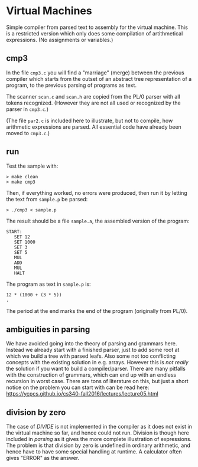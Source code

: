 # Virtual Machines

Simple compiler from parsed text to assembly for the virtual machine.
This is a restricted version which only does some compilation of artithmetical expressions.
(No assignments or variables.)


## cmp3

In the file `cmp3.c` you will find a "marriage" (merge) between the previous compiler which starts from the outset of an
abstract tree representation of a program, to the previous parsing of programs as text.

The scanner `scan.c` and `scan.h` are copied from the PL/0 parser with all tokens recognized. (However they are not
all used or recognized by the parser in `cmp3.c`.)

(The file `par2.c` is included here to illustrate, but not to compile, how arithmetic expressions are parsed. All essential code
have already been moved to `cmp3.c`.)

## run

Test the sample with:

```
> make clean
> make cmp3
```

Then, if everything worked, no errors were produced, then run it by letting the text from `sample.p` be parsed:

```
> ./cmp3 < sample.p
```

The result should be a file `sample.a`, the assembled version of the program:

```
START:
   SET 12
   SET 1000
   SET 3
   SET 5
   MUL
   ADD
   MUL
   HALT
```

The program as text in `sample.p` is:

```
12 * (1000 + (3 * 5))
.
```

The period at the end marks the end of the program (originally from PL/0).


## ambiguities in parsing

We have avoided going into the theory of parsing and grammars here. Instead we already start with a finished parser,
just to add some root at which we build a tree with parsed leafs. Also some not too conflicting concepts with the
existing solution in e.g. arrays. However this is *not really* the solution if you want to build a compiler/parser.
There are many pitfalls with the construction of grammars, which can end up with an endless recursion in
worst case. There are tons of literature on this, but just a short notice on the problem you can start with can be read here:
https://ycpcs.github.io/cs340-fall2016/lectures/lecture05.html



## division by zero

The case of *DIVIDE* is not implemented in the compiler as it does not exist in the virtual machine so far, and hence could not run.
Division is though here included in *parsing* as it gives the more complete illustration of expressions. The problem is that division
by zero is undefined in ordinary arithmetic, and hence have to have some special handling at runtime. A calculator often gives "ERROR"
as the answer.
